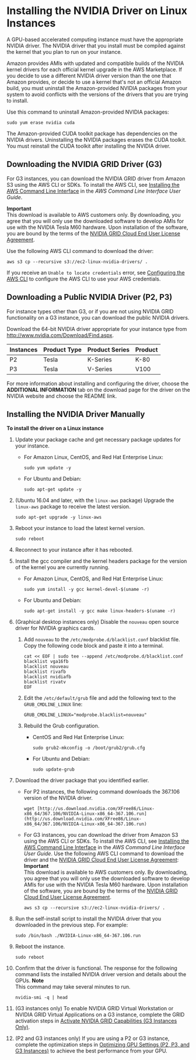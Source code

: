 # Installing the NVIDIA Driver on Linux Instances<a name="install-nvidia-driver"></a>

A GPU\-based accelerated computing instance must have the appropriate NVIDIA driver\. The NVIDIA driver that you install must be compiled against the kernel that you plan to run on your instance\.

Amazon provides AMIs with updated and compatible builds of the NVIDIA kernel drivers for each official kernel upgrade in the AWS Marketplace\. If you decide to use a different NVIDIA driver version than the one that Amazon provides, or decide to use a kernel that's not an official Amazon build, you must uninstall the Amazon\-provided NVIDIA packages from your system to avoid conflicts with the versions of the drivers that you are trying to install\.

Use this command to uninstall Amazon\-provided NVIDIA packages:

```
sudo yum erase nvidia cuda
```

The Amazon\-provided CUDA toolkit package has dependencies on the NVIDIA drivers\. Uninstalling the NVIDIA packages erases the CUDA toolkit\. You must reinstall the CUDA toolkit after installing the NVIDIA driver\.

## Downloading the NVIDIA GRID Driver \(G3\)<a name="obtain-nvidia-GRID-driver-linux"></a>

For G3 instances, you can download the NVIDIA GRID driver from Amazon S3 using the AWS CLI or SDKs\. To install the AWS CLI, see [Installing the AWS Command Line Interface](http://docs.aws.amazon.com/cli/latest/userguide/installing.html) in the *AWS Command Line Interface User Guide*\.

**Important**  
This download is available to AWS customers only\. By downloading, you agree that you will only use the downloaded software to develop AMIs for use with the NVIDIA Tesla M60 hardware\. Upon installation of the software, you are bound by the terms of the [NVIDIA GRID Cloud End User License Agreement](http://aws-nvidia-license-agreement.s3.amazonaws.com/NvidiaGridAWSUserLicenseAgreement.DOCX)\.

Use the following AWS CLI command to download the driver:

```
aws s3 cp --recursive s3://ec2-linux-nvidia-drivers/ .
```

If you receive an `Unable to locate credentials` error, see [Configuring the AWS CLI](http://docs.aws.amazon.com/cli/latest/userguide/cli-chap-getting-started.html) to configure the AWS CLI to use your AWS credentials\.

## Downloading a Public NVIDIA Driver \(P2, P3\)<a name="obtain-nvidia-driver-linux"></a>

For instance types other than G3, or if you are not using NVIDIA GRID functionality on a G3 instance, you can download the public NVIDIA drivers\.

Download the 64\-bit NVIDIA driver appropriate for your instance type from [http://www\.nvidia\.com/Download/Find\.aspx](http://www.nvidia.com/Download/Find.aspx)\.


| Instances | Product Type | Product Series | Product | 
| --- | --- | --- | --- | 
| P2 | Tesla | K\-Series | K\-80 | 
| P3 | Tesla | V\-Series | V100 | 

For more information about installing and configuring the driver, choose the **ADDITIONAL INFORMATION** tab on the download page for the driver on the NVIDIA website and choose the README link\.

## Installing the NVIDIA Driver Manually<a name="Cluster_GPUs_Manual_Install_Driver"></a>

**To install the driver on a Linux instance**

1. Update your package cache and get necessary package updates for your instance\.

   + For Amazon Linux, CentOS, and Red Hat Enterprise Linux:

     ```
     sudo yum update -y
     ```

   + For Ubuntu and Debian:

     ```
     sudo apt-get update -y
     ```

1. \(Ubuntu 16\.04 and later, with the `linux-aws` package\) Upgrade the `linux-aws` package to receive the latest version\.

   ```
   sudo apt-get upgrade -y linux-aws
   ```

1. Reboot your instance to load the latest kernel version\.

   ```
   sudo reboot
   ```

1. Reconnect to your instance after it has rebooted\.

1. Install the gcc compiler and the kernel headers package for the version of the kernel you are currently running\.

   + For Amazon Linux, CentOS, and Red Hat Enterprise Linux:

     ```
     sudo yum install -y gcc kernel-devel-$(uname -r)
     ```

   + For Ubuntu and Debian:

     ```
     sudo apt-get install -y gcc make linux-headers-$(uname -r)
     ```

1. \(Graphical desktop instances only\) Disable the `nouveau` open source driver for NVIDIA graphics cards\.

   1. Add `nouveau` to the `/etc/modprobe.d/blacklist.conf` blacklist file\. Copy the following code block and paste it into a terminal\.

      ```
      cat << EOF | sudo tee --append /etc/modprobe.d/blacklist.conf
      blacklist vga16fb
      blacklist nouveau
      blacklist rivafb
      blacklist nvidiafb
      blacklist rivatv
      EOF
      ```

   1. Edit the `/etc/default/grub` file and add the following text to the `GRUB_CMDLINE_LINUX` line:

      ```
      GRUB_CMDLINE_LINUX="modprobe.blacklist=nouveau"
      ```

   1. Rebuild the Grub configuration\.

      + CentOS and Red Hat Enterprise Linux:

        ```
        sudo grub2-mkconfig -o /boot/grub2/grub.cfg
        ```

      + For Ubuntu and Debian:

        ```
        sudo update-grub
        ```

1. Download the driver package that you identified earlier\.

   + For P2 instances, the following command downloads the 367\.106 version of the NVIDIA driver\.

     ```
     wget [http://us.download.nvidia.com/XFree86/Linux-x86_64/367.106/NVIDIA-Linux-x86_64-367.106.run](http://us.download.nvidia.com/XFree86/Linux-x86_64/367.106/NVIDIA-Linux-x86_64-367.106.run)
     ```

   + For G3 instances, you can download the driver from Amazon S3 using the AWS CLI or SDKs\. To install the AWS CLI, see [Installing the AWS Command Line Interface](http://docs.aws.amazon.com/cli/latest/userguide/installing.html) in the *AWS Command Line Interface User Guide*\. Use the following AWS CLI command to download the driver and the [NVIDIA GRID Cloud End User License Agreement](http://aws-nvidia-license-agreement.s3.amazonaws.com/NvidiaGridAWSUserLicenseAgreement.DOCX):
**Important**  
This download is available to AWS customers only\. By downloading, you agree that you will only use the downloaded software to develop AMIs for use with the NVIDIA Tesla M60 hardware\. Upon installation of the software, you are bound by the terms of the [NVIDIA GRID Cloud End User License Agreement](http://aws-nvidia-license-agreement.s3.amazonaws.com/NvidiaGridAWSUserLicenseAgreement.DOCX)\.

     ```
     aws s3 cp --recursive s3://ec2-linux-nvidia-drivers/ .
     ```

1. Run the self\-install script to install the NVIDIA driver that you downloaded in the previous step\. For example:

   ```
   sudo /bin/bash ./NVIDIA-Linux-x86_64-367.106.run
   ```

1. Reboot the instance\.

   ```
   sudo reboot
   ```

1. Confirm that the driver is functional\. The response for the following command lists the installed NVIDIA driver version and details about the GPUs\.
**Note**  
This command may take several minutes to run\.

   ```
   nvidia-smi -q | head
   ```

1. \(G3 instances only\) To enable NVIDIA GRID Virtual Workstation or NVIDIA GRID Virtual Applications on a G3 instance, complete the GRID activation steps in [Activate NVIDIA GRID Capabilities \(G3 Instances Only\)](activate_grid.md)\.

1. \(P2 and G3 instances only\) If you are using a P2 or G3 instance, complete the optimization steps in [Optimizing GPU Settings \(P2, P3, and G3 Instances\)](optimize_gpu.md) to achieve the best performance from your GPU\.